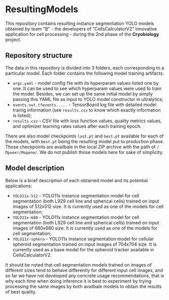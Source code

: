 # ResultingModels
This repository contains resulting instance segmentation YOLO models obtained by team "B" - the developers of "CellsCalculatorV2" innovative application for cell processing - during the 2nd phase of the **Cryobiology** project.

## Repository structure
The data in this repository is divided into 3 folders, each corresponding to a particular model. Each folder contains the following model training artifacts:
* `args.yaml` - model config file with its hyperparam values listed one by one. It can be used to see which hyperparam values were used to train the model. Besides, we can set up the same initial model by simply passing this YAML file as input to YOLO model constructor in ultralytics;
* `events.out.tfevents.....` - TensorBoard log file with detailed model trainig information (see `results.csv` to know which exactly information is listed);
* `results.csv` - CSV file with loss function values, quality metrics values, and optimizer learning rates values after each training epoch.

There are also model checkpoints `last.pt` and `best.pt` available for each of the models, with `best.pt` being the resulting model put to production phase. Those checkpoints are availbale in the local ZIP archive with the path of `/Проект/Модели/`. We do not publish those models here for sake of simplicity.

## Model description
Below is a brief description of each obtained model and its potential applications:
* `YOLO11x-512` - YOLO11x instance segmentation model for cell segmentation (both L929 cell line and spherical cells) trained on input images of 512x512 size. It is currently used as one of the models for cell segmentation;
* `YOLO11x-680` - YOLO11x instance segmentation model for cell segmentation (both L929 cell line and spherical cells) trained on input images of 680x680 size. It is currently used as one of the models for cell segmentation;
* `YOLO11x-sphero` - YOLO11x instance segmentation model for cellular spheroid segmentation trained on input images of 704x704 size. It is currently used as a base model for the spheroid tracker available in CellsCalculatorV2.

It should be noted that cell segmentation models trained on images of different sizes tend to behave differently for different input cell images, and so far we have not developed any concrete usage recommendations, that is why each time when doing inference it is best to experiment by trying processing the same images by both availbale models to obtain the results of best quality.